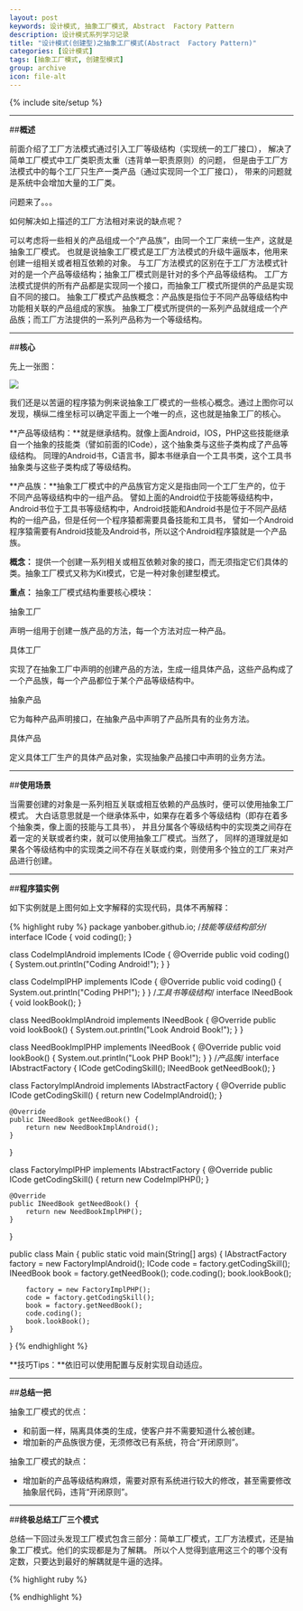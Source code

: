 ```yaml
---
layout: post
keywords: 设计模式, 抽象工厂模式, Abstract  Factory Pattern
description: 设计模式系列学习记录
title: "设计模式(创建型)之抽象工厂模式(Abstract  Factory Pattern)"
categories: [设计模式]
tags: [抽象工厂模式, 创建型模式]
group: archive
icon: file-alt
---
```

{% include site/setup %}

<hr>

##**概述**

前面介绍了工厂方法模式通过引入工厂等级结构（实现统一的工厂接口），
解决了简单工厂模式中工厂类职责太重（违背单一职责原则）的问题，
但是由于工厂方法模式中的每个工厂只生产一类产品（通过实现同一个工厂接口），
带来的问题就是系统中会增加大量的工厂类。

问题来了。。。

如何解决如上描述的工厂方法相对来说的缺点呢？

可以考虑将一些相关的产品组成一个“产品族”，由同一个工厂来统一生产，这就是抽象工厂模式。
也就是说抽象工厂模式是工厂方法模式的升级牛逼版本，他用来创建一组相关或者相互依赖的对象。
与工厂方法模式的区别在于工厂方法模式针对的是一个产品等级结构；抽象工厂模式则是针对的多个产品等级结构。
工厂方法模式提供的所有产品都是实现同一个接口，而抽象工厂模式所提供的产品是实现自不同的接口。
抽象工厂模式产品族概念：产品族是指位于不同产品等级结构中功能相关联的产品组成的家族。
抽象工厂模式所提供的一系列产品就组成一个产品族；而工厂方法提供的一系列产品称为一个等级结构。

<hr>

##**核心**

先上一张图：

<img src="http://yanbober.github.io/image/sjms/1.png" />

我们还是以苦逼的程序猿为例来说抽象工厂模式的一些核心概念。通过上图你可以发现，横纵二维坐标可以确定平面上一个唯一的点，这也就是抽象工厂的核心。

**产品等级结构：**就是继承结构。就像上面Android，IOS，PHP这些技能继承自一个抽象的技能类（譬如前面的ICode），这个抽象类与这些子类构成了产品等级结构。
同理的Android书，C语言书，脚本书继承自一个工具书类，这个工具书抽象类与这些子类构成了等级结构。

**产品族：**抽象工厂模式中的产品族官方定义是指由同一个工厂生产的，位于不同产品等级结构中的一组产品。
譬如上面的Android位于技能等级结构中，Android书位于工具书等级结构中，Android技能和Android书是位于不同产品结构的一组产品，但是任何一个程序猿都需要具备技能和工具书，
譬如一个Android程序猿需要有Android技能及Android书，所以这个Android程序猿就是一个产品族。

**概念：** 提供一个创建一系列相关或相互依赖对象的接口，而无须指定它们具体的类。抽象工厂模式又称为Kit模式，它是一种对象创建型模式。

**重点：** 抽象工厂模式结构重要核心模块：

抽象工厂

声明一组用于创建一族产品的方法，每一个方法对应一种产品。

具体工厂

实现了在抽象工厂中声明的创建产品的方法，生成一组具体产品，这些产品构成了一个产品族，每一个产品都位于某个产品等级结构中。

抽象产品

它为每种产品声明接口，在抽象产品中声明了产品所具有的业务方法。

具体产品

定义具体工厂生产的具体产品对象，实现抽象产品接口中声明的业务方法。

<hr>

##**使用场景**

当需要创建的对象是一系列相互关联或相互依赖的产品族时，便可以使用抽象工厂模式。
大白话意思就是一个继承体系中，如果存在着多个等级结构（即存在着多个抽象类，像上面的技能与工具书），
并且分属各个等级结构中的实现类之间存在着一定的关联或者约束，就可以使用抽象工厂模式。当然了，
同样的道理就是如果各个等级结构中的实现类之间不存在关联或约束，则使用多个独立的工厂来对产品进行创建。

<hr>

##**程序猿实例**

如下实例就是上图何如上文字解释的实现代码，具体不再解释：

{% highlight ruby %}
package yanbober.github.io;
/*技能等级结构部分*/
interface ICode {
    void coding();
}

class CodeImplAndroid implements ICode {
    @Override
    public void coding() {
        System.out.println("Coding Android!");
    }
}

class CodeImplPHP implements ICode {
    @Override
    public void coding() {
        System.out.println("Coding PHP!");
    }
}
/*工具书等级结构*/
interface INeedBook {
    void lookBook();
}

class NeedBookImplAndroid implements INeedBook {
    @Override
    public void lookBook() {
        System.out.println("Look Android Book!");
    }
}

class NeedBookImplPHP implements INeedBook {
    @Override
    public void lookBook() {
        System.out.println("Look PHP Book!");
    }
}
/*产品族*/
interface IAbstractFactory {
    ICode getCodingSkill();
    INeedBook getNeedBook();
}

class FactoryImplAndroid implements IAbstractFactory {
    @Override
    public ICode getCodingSkill() {
        return new CodeImplAndroid();
    }

    @Override
    public INeedBook getNeedBook() {
        return new NeedBookImplAndroid();
    }
}

class FactoryImplPHP implements IAbstractFactory {
    @Override
    public ICode getCodingSkill() {
        return new CodeImplPHP();
    }

    @Override
    public INeedBook getNeedBook() {
        return new NeedBookImplPHP();
    }
}

public class Main {
    public static void main(String[] args) {
        IAbstractFactory factory = new FactoryImplAndroid();
        ICode code = factory.getCodingSkill();
        INeedBook book = factory.getNeedBook();
        code.coding();
        book.lookBook();

        factory = new FactoryImplPHP();
        code = factory.getCodingSkill();
        book = factory.getNeedBook();
        code.coding();
        book.lookBook();
    }
}
{% endhighlight %}

**技巧Tips：**依旧可以使用配置与反射实现自动适应。

<hr>

##**总结一把**

抽象工厂模式的优点：

- 和前面一样，隔离具体类的生成，使客户并不需要知道什么被创建。
- 增加新的产品族很方便，无须修改已有系统，符合“开闭原则”。
 
抽象工厂模式的缺点：
       
- 增加新的产品等级结构麻烦，需要对原有系统进行较大的修改，甚至需要修改抽象层代码，违背“开闭原则”。
	
<hr>
	
##**终极总结工厂三个模式**

总结一下回过头发现工厂模式包含三部分：简单工厂模式，工厂方法模式，还是抽象工厂模式。他们的实现都是为了解耦。
所以个人觉得到底用这三个的哪个没有定数，只要达到最好的解耦就是牛逼的选择。

{% highlight ruby %}

{% endhighlight %}

